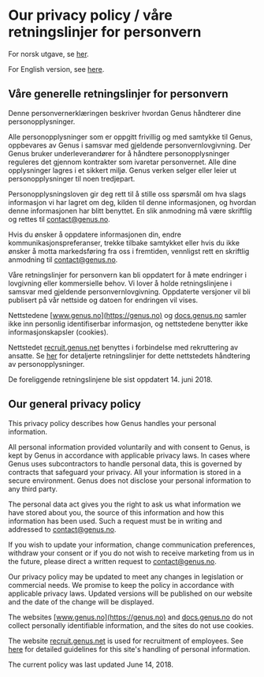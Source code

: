 # Our privacy policy / våre retningslinjer for personvern

For norsk utgave, se [her](#våre-generelle-retningslinjer-for-personvern).

For English version, see [here](#our-general-privacy-policy).

## Våre generelle retningslinjer for personvern

Denne personvernerklæringen beskriver hvordan Genus håndterer dine personopplysninger.

Alle personopplysninger som er oppgitt frivillig og med samtykke til Genus, oppbevares av Genus i samsvar med gjeldende personvernlovgivning. Der Genus bruker underleverandører for å håndtere personopplysninger reguleres det gjennom kontrakter som ivaretar personvernet. Alle dine opplysninger lagres i et sikkert miljø. Genus verken selger eller leier ut personopplysninger til noen tredjepart.

Personopplysningsloven gir deg rett til å stille oss spørsmål om hva slags informasjon vi har lagret om deg, kilden til denne informasjonen, og hvordan denne informasjonen har blitt benyttet. En slik anmodning må være skriftlig og rettes til <contact@genus.no>.

Hvis du ønsker å oppdatere informasjonen din, endre kommunikasjonspreferanser, trekke tilbake samtykket eller hvis du ikke ønsker å motta markedsføring fra oss i fremtiden, vennligst rett en skriftlig anmodning til <contact@genus.no>.

Våre retningslinjer for personvern kan bli oppdatert for å møte endringer i lovgivning eller kommersielle behov. Vi lover å holde retningslinjene i samsvar med gjeldende personvernlovgivning. Oppdaterte versjoner vil bli publisert på vår nettside og datoen for endringen vil vises.

Nettstedene [www.genus.no](https://genus.no) og [docs.genus.no](https://docs.genus.no) samler ikke inn personlig identifiserbar informasjon, og nettstedene benytter ikke informasjonskapsler (cookies).

Nettstedet [recruit.genus.net](https://recruit.genus.net/) benyttes i forbindelse med rekruttering av ansatte. Se [her](https://docs.genus.no/privacy-agreement.html) for detaljerte retningslinjer for dette nettstedets håndtering av personopplysninger.

De foreliggende retningslinjene ble sist oppdatert 14. juni 2018.

## Our general privacy policy

This privacy policy describes how Genus handles your personal information.

All personal information provided voluntarily and with consent to Genus, is kept by Genus in accordance with applicable privacy laws. In cases where Genus uses subcontractors to handle personal data, this is governed by contracts that safeguard your privacy. All your information is stored in a secure environment. Genus does not disclose your personal information to any third party.

The personal data act gives you the right to ask us what information we have stored about you, the source of this information and how this information has been used. Such a request must be in writing and addressed to <contact@genus.no>.

If you wish to update your information, change communication preferences, withdraw your consent or if you do not wish to receive marketing from us in the future, please direct a written request to <contact@genus.no>.

Our privacy policy may be updated to meet any changes in legislation or commercial needs. We promise to keep the policy in accordance with applicable privacy laws. Updated versions will be published on our website and the date of the change will be displayed.

The websites [www.genus.no](https://genus.no) and [docs.genus.no](https://docs.genus.no) do not collect personally identifiable information, and the sites do not use cookies.

The website [recruit.genus.net](https://recruit.genus.net) is used for recruitment of employees. See [here](https://docs.genus.no/privacy-agreement.html) for detailed guidelines for this site's handling of personal information.

The current policy was last updated June 14, 2018.
